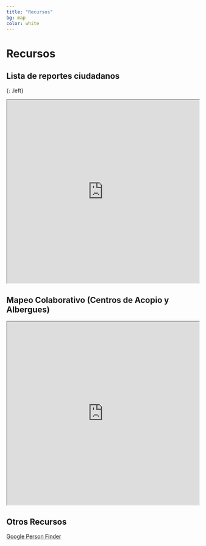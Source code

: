 ```yaml
---
title: "Recursos"
bg: map
color: white
---
```


# Recursos

## Lista de reportes ciudadanos

{: .left}

<div class="icontain">
  <iframe src="https://docs.google.com/spreadsheets/d/e/2PACX-1vRk1GSjHwHXbmEaYmSixFrGeo-yWKyq9hoxHLYaUUDBtN-MJzG7WTV-IAltpyouhdPdU1I_eeSgr2al/pubhtml?widget=true&amp;headers=false" width="100%" height="480"></iframe>
</div>

## Mapeo Colaborativo (Centros de Acopio y Albergues)

<div class="icontain">
  <iframe src="https://docs.google.com/spreadsheets/d/e/2PACX-1vQ6CChYk0cXlp_R_L2r9Enkar8qmDdGtu2CCE6dYYdU391PBt6zzePYQAkTJ5zJ6DHvkPsWu3Oty206/pubhtml?widget=true&amp;headers=false" width="100%" height="480"></iframe>
</div>

## Otros Recursos

[Google Person Finder](https://google.org/personfinder/2017-puebla-mexico-earthquake)
